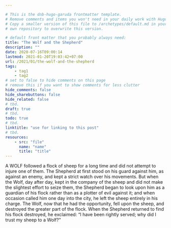 ```yaml
---

# This is the dnb-hugo-garuda frontmatter template. 
# Remove comments and items you won't need in your daily work with Hugo.
# Copy a smaller version of this file to /archetypes/default.md in your
# own repository to overwrite this version.

# default front matter that you probably always need:
title: "The Wolf and the Shepherd"
description: ""
date: 2020-07-16T09:00:14
lastmod: 2021-01-20T19:03:42+07:00
url: /2021/01/the-wolf-and-the-shepherd
tags:
    - tag1
    - tag2
# set to false to hide comments on this page
# remove this if you want to show comments for less clutter
hide_comments: false
hide_sharebuttons: false
hide_related: false
# tbd.
draft: true
# tbd.
todo: true
# tbd.
linktitle: "use for linking to this post"
# tbd.
resources:
    - src: "file"
      name: "name"
      title: "title"
---
```

A WOLF followed a flock of sheep for a long time and did not attempt to injure one of them. The Shepherd at first stood on his guard against him, as against an enemy, and kept a strict watch over his movements. But when the Wolf, day after day, kept in the company of the sheep and did not make the slightest effort to seize them, the Shepherd began to look upon him as a guardian of his flock rather than as a plotter of evil against it; and when occasion called him one day into the city, he left the sheep entirely in his charge. The Wolf, now that he had the opportunity, fell upon the sheep, and destroyed the greater part of the flock. When the Shepherd returned to find his flock destroyed, he exclaimed: “I have been rightly served; why did I trust my sheep to a Wolf?”

